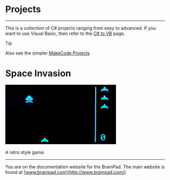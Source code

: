 # Projects
---

This is a collection of C# projects ranging from easy to advanced. If you want to use Visual Basic, then refer to the [C# to VB](../vb/csharp-to-vb.md) page.

> [!Tip]
> Also see the simpler [MakeCode Projects](../../start-making/projects.md)

# Space Invasion
[![Space Invasion](images/space-invasion.jpg)](space-invasion.md)

A retro style game.

---
You are on the documentation website for the BrainPad. The main website is found at [www.brainpad.com](http://www.brainpad.com/)
